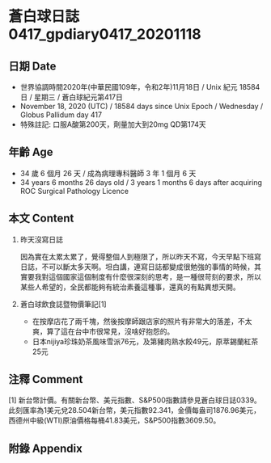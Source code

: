 [_metadata_:encoding]: - "utf-8"
[_metadata_:language]: - "zh-Hant-TW"
[_metadata_:fileformat]: - "markdown"
[_metadata_:MIME_type]: - "text/plain"
[_metadata_:markdown_version]: - "commonmark version 0.29"
[_metadata_:markdown_spec]: - "https://spec.commonmark.org/0.29/"

# 蒼白球日誌0417_gpdiary0417_20201118 #

## 日期 Date ##

* 世界協調時間2020年(中華民國109年，令和2年)11月18日 / Unix 紀元 18584 日 / 星期三 / 蒼白球紀元第417日
* November 18, 2020 (UTC) / 18584 days since Unix Epoch / Wednesday / Globus Pallidum day 417
* 特殊註記: 口服A酸第200天，劑量加大到20mg QD第174天

## 年齡 Age ##

* 34 歲 6 個月 26 天 / 成為病理專科醫師 3 年 1 個月 6 天
* 34 years 6 months 26 days old / 3 years 1 months 6 days after acquiring ROC Surgical Pathology Licence

## 本文 Content ##

1. 昨天沒寫日誌

    因為實在太累太累了，覺得整個人到極限了，所以昨天不寫，今天早點下班寫日誌，不可以斷太多天啊。坦白講，連寫日誌都變成很勉強的事情的時候，其實要我對這個國家這個制度有什麼很深刻的思考，是一種很苛刻的要求，所以某些人希望的，全民都能夠有統治素養這種事，還真的有點異想天開。
    
2. 蒼白球飲食誌暨物價筆記[1]

    * 在按摩店花了兩千塊，然後按摩師跟店家的照片有非常大的落差，不太爽，算了這在台中市很常見，沒啥好抱怨的。
    * 日本nijiya珍珠奶茶風味雪派76元，及第豬肉熟水餃49元，原萃錫蘭紅茶25元

## 注釋 Comment ##

[1] 新台幣計價。有關新台幣、美元指數、S&P500指數請參見蒼白球日誌0339。此刻匯率為1美元兌28.504新台幣，美元指數92.341，金價每盎司1876.96美元，西德州中級(WTI)原油價格每桶41.83美元，S&P500指數3609.50。



## 附錄 Appendix ##

